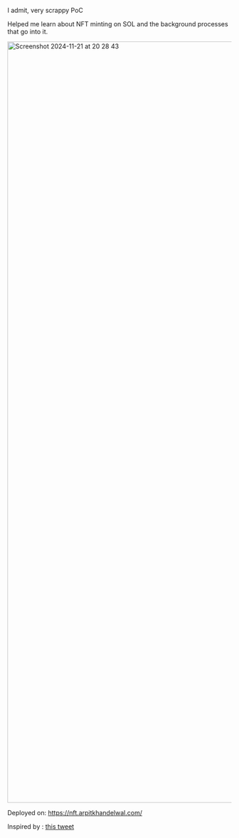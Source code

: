I admit, very scrappy PoC

Helped me learn about NFT minting on SOL and the background processes that go into it.

<img width="1712" alt="Screenshot 2024-11-21 at 20 28 43" src="https://github.com/user-attachments/assets/bdb4bc36-1ed1-42e3-a575-d32f33ad4b9b">

Deployed on: https://nft.arpitkhandelwal.com/

Inspired by : [this tweet](https://x.com/kirat_tw/status/1859006790467563875)

